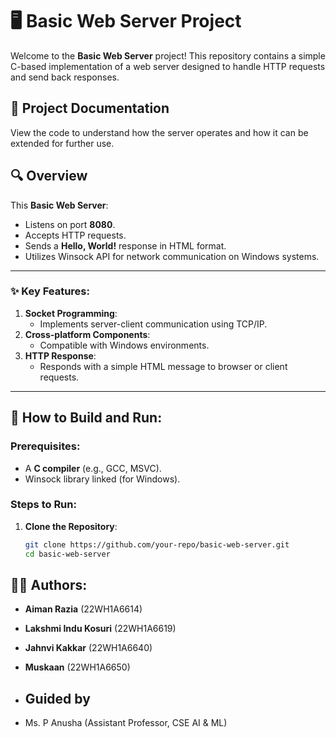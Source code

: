 # 🖥️ Basic Web Server Project
Welcome to the **Basic Web Server** project! This repository contains a simple C-based implementation of a web server designed to handle HTTP requests and send back responses.

## 📄 Project Documentation
View the code to understand how the server operates and how it can be extended for further use.

## 🔍 Overview
This **Basic Web Server**:
- Listens on port **8080**.
- Accepts HTTP requests.
- Sends a **Hello, World!** response in HTML format.
- Utilizes Winsock API for network communication on Windows systems.

---

### ✨ Key Features:
1. **Socket Programming**:
   - Implements server-client communication using TCP/IP.
2. **Cross-platform Components**:
   - Compatible with Windows environments.
3. **HTTP Response**:
   - Responds with a simple HTML message to browser or client requests.

---

## 🚀 How to Build and Run:
### **Prerequisites**:
- A **C compiler** (e.g., GCC, MSVC).
- Winsock library linked (for Windows).

### **Steps to Run**:
1. **Clone the Repository**:
   ```bash
   git clone https://github.com/your-repo/basic-web-server.git
   cd basic-web-server
## 👩‍💻 Authors:
- **Aiman Razia** (22WH1A6614)
- **Lakshmi Indu Kosuri** (22WH1A6619)
- **Jahnvi Kakkar** (22WH1A6640)
- **Muskaan** (22WH1A6650)

- ## Guided by
- Ms. P Anusha (Assistant Professor, CSE AI & ML)
